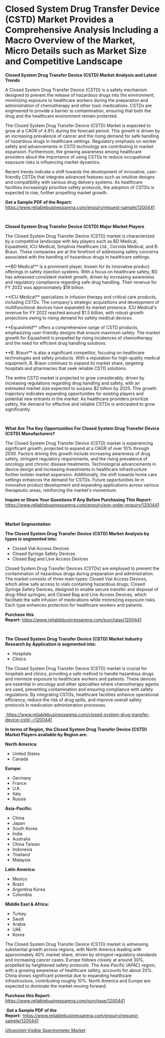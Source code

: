 <p><h1>Closed System Drug Transfer Device (CSTD) Market Provides a Comprehensive Analysis Including a Macro Overview of the Market, Micro Details such as Market Size and Competitive Landscape</h1></p><p><strong>Closed System Drug Transfer Device (CSTD) Market Analysis and Latest Trends</strong></p>
<p><p>A Closed System Drug Transfer Device (CSTD) is a safety mechanism designed to prevent the release of hazardous drugs into the environment, minimizing exposure to healthcare workers during the preparation and administration of chemotherapy and other toxic medications. CSTDs are engineered to provide a barrier to contamination, ensuring that both the drug and the healthcare environment remain protected.</p><p>The Closed System Drug Transfer Device (CSTD) Market is expected to grow at a CAGR of 4.9% during the forecast period. This growth is driven by an increasing prevalence of cancer and the rising demand for safe handling of hazardous drugs in healthcare settings. Regulatory emphasis on worker safety and advancements in CSTD technology are contributing to market expansion. Furthermore, the growing awareness among healthcare providers about the importance of using CSTDs to reduce occupational exposure risks is influencing market dynamics. </p><p>Recent trends indicate a shift towards the development of innovative, user-friendly CSTDs that integrate advanced features such as intuitive designs and compatibility with various drug delivery systems. As healthcare facilities increasingly prioritize safety protocols, the adoption of CSTDs is expected to rise, further propelling market growth.</p></p>
<p><strong>Get a Sample PDF of the Report:&nbsp;</strong> <a href="https://www.reliablebusinessarena.com/enquiry/request-sample/1200441?utm_campaign=3042&utm_medium=2&utm_source=Github&utm_content=ia&utm_term=22032025&utm_id=closed-system-drug-transfer-device-cstd">https://www.reliablebusinessarena.com/enquiry/request-sample/1200441</a></p>
<p>&nbsp;</p>
<p><strong>Closed System Drug Transfer Device (CSTD) Major Market Players</strong></p>
<p><p>The Closed System Drug Transfer Device (CSTD) market is characterized by a competitive landscape with key players such as BD Medical, Equashield, ICU Medical, Simplivia Healthcare Ltd., Corvida Medical, and B. Braun. These companies are at the forefront of addressing safety concerns associated with the handling of hazardous drugs in healthcare settings.</p><p>**BD Medical** is a prominent player, known for its innovative product offerings in safety injection systems. With a focus on healthcare safety, BD has witnessed consistent market growth, driven by increasing awareness and regulatory compliance regarding safe drug handling. Their revenue for FY 2022 was approximately $19 billion.</p><p>**ICU Medical** specializes in infusion therapy and critical care products, including CSTDs. The company's strategic acquisitions and development of multifunctional devices have expanded its market presence. ICU Medical's revenue for FY 2022 reached around $1.5 billion, with robust growth projections owing to rising demand for safety medical devices.</p><p>**Equashield** offers a comprehensive range of CSTD products, emphasizing user-friendly designs that ensure maximum safety. The market growth for Equashield is propelled by rising incidences of chemotherapy and the need for efficient drug handling solutions. </p><p>**B. Braun** is also a significant competitor, focusing on healthcare technologies and safety products. With a reputation for high-quality medical equipment, B. Braun continues to expand its market share, targeting hospitals and pharmacies that seek reliable CSTD solutions.</p><p>The entire CSTD market is projected to grow considerably, driven by increasing regulations regarding drug handling and safety, with an estimated market size expected to surpass $2 billion by 2025. This growth trajectory indicates expanding opportunities for existing players and potential new entrants in the market. As healthcare providers prioritize safety, the demand for effective and reliable CSTDs is anticipated to grow significantly.</p></p>
<p>&nbsp;</p>
<p><strong>What Are The Key Opportunities For Closed System Drug Transfer Device (CSTD) Manufacturers?</strong></p>
<p><p>The Closed System Drug Transfer Device (CSTD) market is experiencing significant growth, projected to expand at a CAGR of over 10% through 2030. Factors driving this growth include increasing awareness of drug safety, stringent regulatory requirements, and the rising prevalence of oncology and chronic disease treatments. Technological advancements in device design and increasing investments in healthcare infrastructure further bolster market expansion. Additionally, the shift towards home care settings enhances the demand for CSTDs. Future opportunities lie in innovative product development and expanding applications across various therapeutic areas, reinforcing the market's momentum.</p></p>
<p><strong>Inquire or Share Your Questions If Any Before Purchasing This Report:</strong> <a href="https://www.reliablebusinessarena.com/enquiry/pre-order-enquiry/1200441?utm_campaign=3042&utm_medium=2&utm_source=Github&utm_content=ia&utm_term=22032025&utm_id=closed-system-drug-transfer-device-cstd">https://www.reliablebusinessarena.com/enquiry/pre-order-enquiry/1200441</a></p>
<p>&nbsp;</p>
<p><strong>Market Segmentation</strong></p>
<p><strong>The Closed System Drug Transfer Device (CSTD) Market Analysis by types is segmented into:</strong></p>
<p><ul><li>Closed Vial Access Devices</li><li>Closed Syringe Safety Devices</li><li>Closed Bag and Line Access Devices</li></ul></p>
<p><p>Closed System Drug Transfer Devices (CSTDs) are employed to prevent the contamination of hazardous drugs during preparation and administration. The market consists of three main types: Closed Vial Access Devices, which allow safe access to vials containing hazardous drugs; Closed Syringe Safety Devices, designed to enable secure transfer and disposal of drug-filled syringes; and Closed Bag and Line Access Devices, which facilitate the safe infusion of medications while minimizing exposure risks. Each type enhances protection for healthcare workers and patients.</p></p>
<p><strong>Purchase this Report:&nbsp;</strong><a href="https://www.reliablebusinessarena.com/purchase/1200441?utm_campaign=3042&utm_medium=2&utm_source=Github&utm_content=ia&utm_term=22032025&utm_id=closed-system-drug-transfer-device-cstd">https://www.reliablebusinessarena.com/purchase/1200441</a></p>
<p>&nbsp;</p>
<p><strong>The Closed System Drug Transfer Device (CSTD) Market Industry Research by Application is segmented into:</strong></p>
<p><ul><li>Hospitals</li><li>Clinics</li></ul></p>
<p><p>The Closed System Drug Transfer Device (CSTD) market is crucial for hospitals and clinics, providing a safe method to handle hazardous drugs and minimize exposure to healthcare workers and patients. These devices are essential in oncology and other specialties where chemotherapy agents are used, preventing contamination and ensuring compliance with safety regulations. By integrating CSTDs, healthcare facilities enhance operational efficiency, reduce the risk of drug spills, and improve overall safety protocols in medication administration processes.</p></p>
<p><a href="https://www.reliablebusinessarena.com/closed-system-drug-transfer-device-cstd--r1200441?utm_campaign=3042&utm_medium=2&utm_source=Github&utm_content=ia&utm_term=22032025&utm_id=closed-system-drug-transfer-device-cstd">&nbsp;https://www.reliablebusinessarena.com/closed-system-drug-transfer-device-cstd--r1200441</a></p>
<p><strong>In terms of Region, the Closed System Drug Transfer Device (CSTD) Market Players available by Region are:</strong></p>
<p>
    <p> <strong> North America: </strong>
        <ul>
            <li>United States</li>
            <li>Canada</li>
        </ul>
        </p> 
    <p> <strong> Europe: </strong>
        <ul>
            <li>Germany</li>
            <li>France</li>
            <li>U.K.</li>
            <li>Italy</li>
            <li>Russia</li>
        </ul>
        </p> 
    <p> <strong> Asia-Pacific: </strong>
        <ul>
            <li>China</li>
            <li>Japan</li>
            <li>South Korea</li>
            <li>India</li>
            <li>Australia</li>
            <li>China Taiwan</li>
            <li>Indonesia</li>
            <li>Thailand</li>
            <li>Malaysia</li>
        </ul>
        </p> 
    <p> <strong> Latin America: </strong>
        <ul>
            <li>Mexico</li>
            <li>Brazil</li>
            <li>Argentina Korea</li>
            <li>Colombia</li>
        </ul>
        </p> 
    <p> <strong> Middle East & Africa: </strong>
        <ul>
            <li>Turkey</li>
            <li>Saudi</li>
            <li>Arabia</li>
            <li>UAE</li>
            <li>Korea</li>
        </ul>
    </p>
    </p>
<p><p>The Closed System Drug Transfer Device (CSTD) market is witnessing substantial growth across regions, with North America leading with approximately 40% market share, driven by stringent regulatory standards and increasing cancer cases. Europe follows closely at around 30%, propelled by heightened safety protocols. The Asia-Pacific (APAC) region, with a growing awareness of healthcare safety, accounts for about 20%. China shows significant potential due to expanding healthcare infrastructure, contributing roughly 10%. North America and Europe are expected to dominate the market moving forward.</p></p>
<p><strong>Purchase this Report: </strong><a href="https://www.reliablebusinessarena.com/purchase/1200441?utm_campaign=3042&utm_medium=2&utm_source=Github&utm_content=ia&utm_term=22032025&utm_id=closed-system-drug-transfer-device-cstd">https://www.reliablebusinessarena.com/purchase/1200441</a></p>
<p>&nbsp;<strong>Get a Sample PDF of the Report:&nbsp;&nbsp;</strong><a href="https://www.reliablebusinessarena.com/enquiry/request-sample/1200441?utm_campaign=3042&utm_medium=2&utm_source=Github&utm_content=ia&utm_term=22032025&utm_id=closed-system-drug-transfer-device-cstd">https://www.reliablebusinessarena.com/enquiry/request-sample/1200441</a></p>
<p><strong></strong></p>
<p><p><a href="https://github.com/akermigarib/Market-Research-Report-List-1/blob/main/ultraviolet-visible-spectrometer-market.md?utm_campaign=3042&utm_medium=2&utm_source=Github&utm_content=ia&utm_term=22032025&utm_id=closed-system-drug-transfer-device-cstd">Ultraviolet-Visible Spectrometer Market</a></p></p>